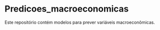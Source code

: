 # Predicoes_macroeconomicas

Este repositório contém modelos para prever variáveis macroeconômicas.
